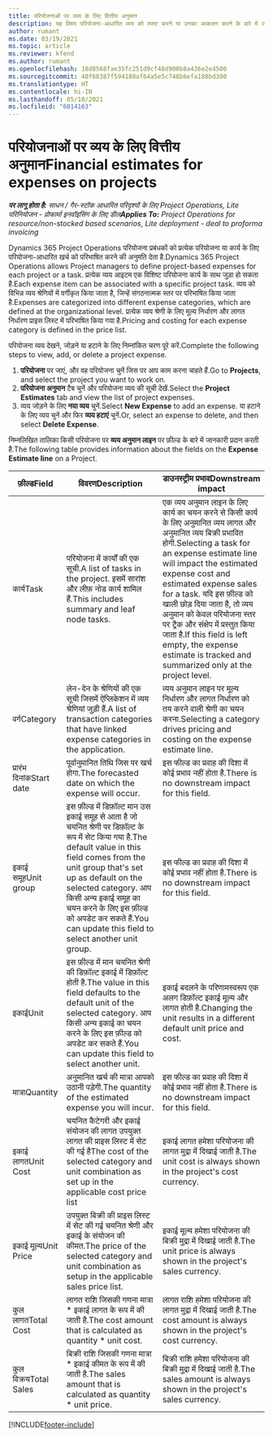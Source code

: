 ```yaml
---
title: परियोजनाओं पर व्यय के लिए वित्तीय अनुमान
description: यह विषय परियोजना-आधारित व्यय को स्पष्ट करने या उनका आकलन करने के बारे में जानकारी देता है.
author: rumant
ms.date: 03/19/2021
ms.topic: article
ms.reviewer: kfend
ms.author: rumant
ms.openlocfilehash: 18d8568fae35fc251d9cf48d900b8a436e2e4500
ms.sourcegitcommit: 40f68387f594180af64a5e5c748b6efa188bd300
ms.translationtype: HT
ms.contentlocale: hi-IN
ms.lasthandoff: 05/10/2021
ms.locfileid: "6014163"
---
```

# <a name="financial-estimates-for-expenses-on-projects"></a><span data-ttu-id="9d61d-103">परियोजनाओं पर व्यय के लिए वित्तीय अनुमान</span><span class="sxs-lookup"><span data-stu-id="9d61d-103">Financial estimates for expenses on projects</span></span>
<span data-ttu-id="9d61d-104">_**पर लागू होता है:** साधन / गैर-स्टॉक आधारित परिदृश्यों के लिए Project Operations, Lite परिनियोजन - प्रोफार्मा इनवॉइसिंग के लिए डील_</span><span class="sxs-lookup"><span data-stu-id="9d61d-104">_**Applies To:** Project Operations for resource/non-stocked based scenarios, Lite deployment - deal to proforma invoicing_</span></span>

<span data-ttu-id="9d61d-105">Dynamics 365 Project Operations परियोजना प्रबंधकों को प्रत्येक परियोजना या कार्य के लिए परियोजना-आधारित खर्च को परिभाषित करने की अनुमति देता है.</span><span class="sxs-lookup"><span data-stu-id="9d61d-105">Dynamics 365 Project Operations allows Project managers to define project-based expenses for each project or a task.</span></span> <span data-ttu-id="9d61d-106">प्रत्येक व्यय आइटम एक विशिष्ट परियोजना कार्य के साथ जुड़ा हो सकता है.</span><span class="sxs-lookup"><span data-stu-id="9d61d-106">Each expense item can be associated with a specific project task.</span></span> <span data-ttu-id="9d61d-107">व्यय को विभिन्न व्यय श्रेणियों में वर्गीकृत किया जाता है, जिन्हें संगठनात्मक स्तर पर परिभाषित किया जाता है.</span><span class="sxs-lookup"><span data-stu-id="9d61d-107">Expenses are categorized into different expense categories, which are defined at the organizational level.</span></span> <span data-ttu-id="9d61d-108">प्रत्येक व्यय श्रेणी के लिए मूल्य निर्धारण और लागत निर्धारण प्राइस लिस्ट में परिभाषित किया गया है.</span><span class="sxs-lookup"><span data-stu-id="9d61d-108">Pricing and costing for each expense category is defined in the price list.</span></span> 

<span data-ttu-id="9d61d-109">परियोजना व्यय देखने, जोड़ने या हटाने के लिए निम्नांकित चरण पूरे करें.</span><span class="sxs-lookup"><span data-stu-id="9d61d-109">Complete the following steps to view, add, or delete a project expense.</span></span>

1. <span data-ttu-id="9d61d-110">**परियोजना** पर जाएं, और वह परियोजना चुनें जिस पर आप काम करना चाहते हैं.</span><span class="sxs-lookup"><span data-stu-id="9d61d-110">Go to **Projects**, and select the project you want to work on.</span></span>
2. <span data-ttu-id="9d61d-111">**परियोजना अनुमान** टैब चुनें और परियोजना व्यय की सूची देखें.</span><span class="sxs-lookup"><span data-stu-id="9d61d-111">Select the **Project Estimates** tab and view the list of project expenses.</span></span>
3. <span data-ttu-id="9d61d-112">व्यय जोड़ने के लिए **नया व्यय** चुनें.</span><span class="sxs-lookup"><span data-stu-id="9d61d-112">Select **New Expense** to add an expense.</span></span> <span data-ttu-id="9d61d-113">या हटाने के लिए व्यय चुनें और फिर **व्यय हटाएं** चुनें.</span><span class="sxs-lookup"><span data-stu-id="9d61d-113">Or, select an expense to delete, and then select **Delete Expense**.</span></span>

<span data-ttu-id="9d61d-114">निम्नलिखित तालिका किसी परियोजना पर **व्यय अनुमान लाइन** पर फ़ील्ड के बारे में जानकारी प्रदान करती है.</span><span class="sxs-lookup"><span data-stu-id="9d61d-114">The following table provides information about the fields on the **Expense Estimate line** on a Project.</span></span> 

| <span data-ttu-id="9d61d-115">**फ़ील्ड**</span><span class="sxs-lookup"><span data-stu-id="9d61d-115">**Field**</span></span> | <span data-ttu-id="9d61d-116">**विवरण**</span><span class="sxs-lookup"><span data-stu-id="9d61d-116">**Description**</span></span> | <span data-ttu-id="9d61d-117">**डाउनस्ट्रीम प्रभाव**</span><span class="sxs-lookup"><span data-stu-id="9d61d-117">**Downstream impact**</span></span> |
| --- | --- | --- |
| <span data-ttu-id="9d61d-118">कार्य</span><span class="sxs-lookup"><span data-stu-id="9d61d-118">Task</span></span> | <span data-ttu-id="9d61d-119">परियोजना में कार्यों की एक सूची.</span><span class="sxs-lookup"><span data-stu-id="9d61d-119">A list of tasks in the project.</span></span> <span data-ttu-id="9d61d-120">इसमें सारांश और लीफ़ नोड कार्य शामिल हैं.</span><span class="sxs-lookup"><span data-stu-id="9d61d-120">This includes summary and leaf node tasks.</span></span> | <span data-ttu-id="9d61d-121">एक व्यय अनुमान लाइन के लिए कार्य का चयन करने से किसी कार्य के लिए अनुमानित व्यय लागत और अनुमानित व्यय बिक्री प्रभावित होगी.</span><span class="sxs-lookup"><span data-stu-id="9d61d-121">Selecting a task for an expense estimate line will impact the estimated expense cost and estimated expense sales for a task.</span></span> <span data-ttu-id="9d61d-122">यदि इस फ़ील्ड को खाली छोड़ दिया जाता है, तो व्यय अनुमान को केवल परियोजना स्तर पर ट्रैक और संक्षेप में प्रस्तुत किया जाता है.</span><span class="sxs-lookup"><span data-stu-id="9d61d-122">If this field is left empty, the expense estimate is tracked and summarized only at the project level.</span></span> |
| <span data-ttu-id="9d61d-123">वर्ग</span><span class="sxs-lookup"><span data-stu-id="9d61d-123">Category</span></span> | <span data-ttu-id="9d61d-124">लेन-देन के श्रेणियों की एक सूची जिसमें ऐप्लिकेशन में व्यय श्रेणियां जुड़ी हैं.</span><span class="sxs-lookup"><span data-stu-id="9d61d-124">A list of transaction categories that have linked expense categories in the application.</span></span> | <span data-ttu-id="9d61d-125">व्यय अनुमान लाइन पर मूल्य निर्धारण और लागत निर्धारण को तय करने वाली श्रेणी का चयन करना.</span><span class="sxs-lookup"><span data-stu-id="9d61d-125">Selecting a category drives pricing and costing on the expense estimate line.</span></span> |
| <span data-ttu-id="9d61d-126">प्रारंभ दिनांक</span><span class="sxs-lookup"><span data-stu-id="9d61d-126">Start date</span></span> | <span data-ttu-id="9d61d-127">पूर्वानुमानित तिथि जिस पर खर्च होगा.</span><span class="sxs-lookup"><span data-stu-id="9d61d-127">The forecasted date on which the expense will occur.</span></span> | <span data-ttu-id="9d61d-128">इस फील्ड का प्रवाह की दिशा में कोई प्रभाव नहीं होता है.</span><span class="sxs-lookup"><span data-stu-id="9d61d-128">There is no downstream impact for this field.</span></span> |
| <span data-ttu-id="9d61d-129">इकाई समूह</span><span class="sxs-lookup"><span data-stu-id="9d61d-129">Unit group</span></span> | <span data-ttu-id="9d61d-130">इस फ़ील्ड में डिफ़ॉल्ट मान उस इकाई समूह से आता है जो चयनित श्रेणी पर डिफ़ॉल्ट के रूप में सेट किया गया है.</span><span class="sxs-lookup"><span data-stu-id="9d61d-130">The default value in this field comes from the unit group that's set up as default on the selected category.</span></span> <span data-ttu-id="9d61d-131">आप किसी अन्य इकाई समूह का चयन करने के लिए इस फ़ील्ड को अपडेट कर सकते हैं.</span><span class="sxs-lookup"><span data-stu-id="9d61d-131">You can update this field to select another unit group.</span></span> | <span data-ttu-id="9d61d-132">इस फील्ड का प्रवाह की दिशा में कोई प्रभाव नहीं होता है.</span><span class="sxs-lookup"><span data-stu-id="9d61d-132">There is no downstream impact for this field.</span></span> |
| <span data-ttu-id="9d61d-133">इकाई</span><span class="sxs-lookup"><span data-stu-id="9d61d-133">Unit</span></span> | <span data-ttu-id="9d61d-134">इस फ़ील्ड में मान चयनित श्रेणी की डिफ़ॉल्ट इकाई में डिफ़ॉल्ट होती है.</span><span class="sxs-lookup"><span data-stu-id="9d61d-134">The value in this field defaults to the default unit of the selected category.</span></span> <span data-ttu-id="9d61d-135">आप किसी अन्य इकाई का चयन करने के लिए इस फ़ील्ड को अपडेट कर सकते हैं.</span><span class="sxs-lookup"><span data-stu-id="9d61d-135">You can update this field to select another unit.</span></span> | <span data-ttu-id="9d61d-136">इकाई बदलने के परिणामस्वरूप एक अलग डिफ़ॉल्ट इकाई मूल्य और लागत होती है.</span><span class="sxs-lookup"><span data-stu-id="9d61d-136">Changing the unit results in a different default unit price and cost.</span></span> |
| <span data-ttu-id="9d61d-137">मात्रा</span><span class="sxs-lookup"><span data-stu-id="9d61d-137">Quantity</span></span> | <span data-ttu-id="9d61d-138">अनुमानित खर्च की मात्रा आपको उठानी पड़ेगी.</span><span class="sxs-lookup"><span data-stu-id="9d61d-138">The quantity of the estimated expense you will incur.</span></span> | <span data-ttu-id="9d61d-139">इस फील्ड का प्रवाह की दिशा में कोई प्रभाव नहीं होता है.</span><span class="sxs-lookup"><span data-stu-id="9d61d-139">There is no downstream impact for this field.</span></span> |
| <span data-ttu-id="9d61d-140">इकाई लागत</span><span class="sxs-lookup"><span data-stu-id="9d61d-140">Unit Cost</span></span> | <span data-ttu-id="9d61d-141">चयनित कैटेगरी और इकाई संयोजन की लागत उपयुक्त लागत की प्राइस लिस्ट में सेट की गई है</span><span class="sxs-lookup"><span data-stu-id="9d61d-141">The cost of the selected category and unit combination as set up in the applicable cost price list</span></span> | <span data-ttu-id="9d61d-142">इकाई लागत हमेशा परियोजना की लागत मुद्रा में दिखाई जाती है.</span><span class="sxs-lookup"><span data-stu-id="9d61d-142">The unit cost is always shown in the project's cost currency.</span></span> |
| <span data-ttu-id="9d61d-143">इकाई मूल्य</span><span class="sxs-lookup"><span data-stu-id="9d61d-143">Unit Price</span></span> | <span data-ttu-id="9d61d-144">उपयुक्त बिक्री की प्राइस लिस्ट में सेट की गई चयनित श्रेणी और इकाई के संयोजन की कीमत.</span><span class="sxs-lookup"><span data-stu-id="9d61d-144">The price of the selected category and unit combination as setup in the applicable sales price list.</span></span> | <span data-ttu-id="9d61d-145">इकाई मूल्य हमेशा परियोजना की बिक्री मुद्रा में दिखाई जाती है.</span><span class="sxs-lookup"><span data-stu-id="9d61d-145">The unit price is always shown in the project's sales currency.</span></span> |
| <span data-ttu-id="9d61d-146">कुल लागत</span><span class="sxs-lookup"><span data-stu-id="9d61d-146">Total Cost</span></span> | <span data-ttu-id="9d61d-147">लागत राशि जिसकी गणना मात्रा \* इकाई लागत के रूप में की जाती है.</span><span class="sxs-lookup"><span data-stu-id="9d61d-147">The cost amount that is calculated as quantity \* unit cost.</span></span>| <span data-ttu-id="9d61d-148">लागत राशि हमेशा परियोजना की लागत मुद्रा में दिखाई जाती है.</span><span class="sxs-lookup"><span data-stu-id="9d61d-148">The cost amount is always shown in the project's cost currency.</span></span> |
| <span data-ttu-id="9d61d-149">कुल विक्रय</span><span class="sxs-lookup"><span data-stu-id="9d61d-149">Total Sales</span></span> | <span data-ttu-id="9d61d-150">बिक्री राशि जिसकी गणना मात्रा \* इकाई कीमत के रूप में की जाती है.</span><span class="sxs-lookup"><span data-stu-id="9d61d-150">The sales amount that is calculated as quantity \* unit price.</span></span> | <span data-ttu-id="9d61d-151">बिक्री राशि हमेशा परियोजना की बिक्री मुद्रा में दिखाई जाती है.</span><span class="sxs-lookup"><span data-stu-id="9d61d-151">The sales amount is always shown in the project's sales currency.</span></span> |


[!INCLUDE[footer-include](../includes/footer-banner.md)]

